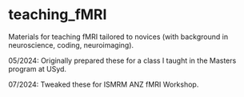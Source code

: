 # teaching_fMRI
Materials for teaching fMRI tailored to novices (with background in neuroscience, coding, neuroimaging).

05/2024: Originally prepared these for a class I taught in the Masters program at USyd.

07/2024: Tweaked these for ISMRM ANZ fMRI Workshop.
